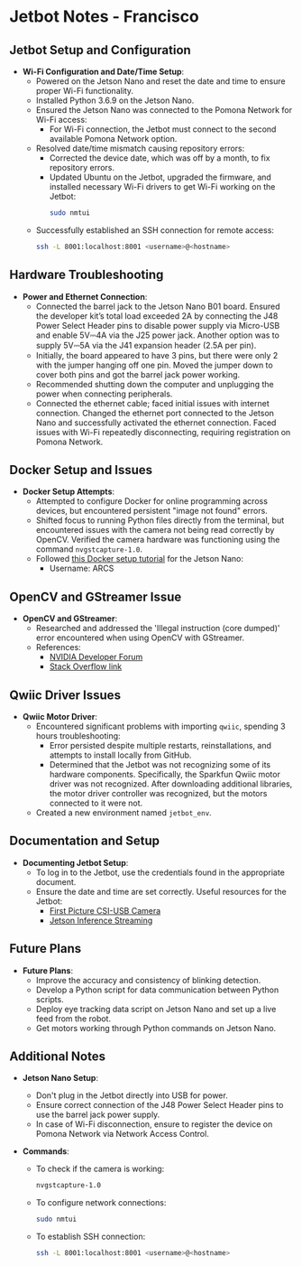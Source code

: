 # Jetbot Notes - Francisco

## Jetbot Setup and Configuration

- **Wi-Fi Configuration and Date/Time Setup**:
    - Powered on the Jetson Nano and reset the date and time to ensure proper Wi-Fi functionality.
    - Installed Python 3.6.9 on the Jetson Nano.
    - Ensured the Jetson Nano was connected to the Pomona Network for Wi-Fi access:
        - For Wi-Fi connection, the Jetbot must connect to the second available Pomona Network option.
    - Resolved date/time mismatch causing repository errors:
        - Corrected the device date, which was off by a month, to fix repository errors.
        - Updated Ubuntu on the Jetbot, upgraded the firmware, and installed necessary Wi-Fi drivers to get Wi-Fi working on the Jetbot:
            ```bash
            sudo nmtui
            ```
    - Successfully established an SSH connection for remote access:
        ```bash
        ssh -L 8001:localhost:8001 <username>@<hostname>
        ```

## Hardware Troubleshooting

- **Power and Ethernet Connection**:
    - Connected the barrel jack to the Jetson Nano B01 board. Ensured the developer kit’s total load exceeded 2A by connecting the J48 Power Select Header pins to disable power supply via Micro-USB and enable 5V⎓4A via the J25 power jack. Another option was to supply 5V⎓5A via the J41 expansion header (2.5A per pin).
    - Initially, the board appeared to have 3 pins, but there were only 2 with the jumper hanging off one pin. Moved the jumper down to cover both pins and got the barrel jack power working.
    - Recommended shutting down the computer and unplugging the power when connecting peripherals.
    - Connected the ethernet cable; faced initial issues with internet connection. Changed the ethernet port connected to the Jetson Nano and successfully activated the ethernet connection. Faced issues with Wi-Fi repeatedly disconnecting, requiring registration on Pomona Network.

## Docker Setup and Issues

- **Docker Setup Attempts**:
    - Attempted to configure Docker for online programming across devices, but encountered persistent "image not found" errors.
    - Shifted focus to running Python files directly from the terminal, but encountered issues with the camera not being read correctly by OpenCV. Verified the camera hardware was functioning using the command `nvgstcapture-1.0`.
    - Followed [this Docker setup tutorial](https://jetbot.org/master/software_setup/docker.html) for the Jetson Nano:
        - Username: ARCS

## OpenCV and GStreamer Issue

- **OpenCV and GStreamer**:
    - Researched and addressed the 'Illegal instruction (core dumped)' error encountered when using OpenCV with GStreamer.
    - References:
        - [NVIDIA Developer Forum](https://forums.developer.nvidia.com/t/opencv-video-capture-with-gstreamer-doesnt-work-on-ros-melodic/113147)
        - [Stack Overflow link](https://stackoverflow.com/questions/65631801/illegal-instructioncore-dumped-error-on-jetson-nano)

## Qwiic Driver Issues

- **Qwiic Motor Driver**:
    - Encountered significant problems with importing `qwiic`, spending 3 hours troubleshooting:
        - Error persisted despite multiple restarts, reinstallations, and attempts to install locally from GitHub.
        - Determined that the Jetbot was not recognizing some of its hardware components. Specifically, the Sparkfun Qwiic motor driver was not recognized. After downloading additional libraries, the motor driver controller was recognized, but the motors connected to it were not.
    - Created a new environment named `jetbot_env`.

## Documentation and Setup

- **Documenting Jetbot Setup**:
    - To log in to the Jetbot, use the credentials found in the appropriate document.
    - Ensure the date and time are set correctly. Useful resources for the Jetbot:
        - [First Picture CSI-USB Camera](https://developer.nvidia.com/embedded/learn/tutorials/first-picture-csi-usb-camera)
        - [Jetson Inference Streaming](https://github.com/dusty-nv/jetson-inference/blob/master/docs/aux-streaming.md#v4l2-cameras)

## Future Plans

- **Future Plans**:
    - Improve the accuracy and consistency of blinking detection.
    - Develop a Python script for data communication between Python scripts.
    - Deploy eye tracking data script on Jetson Nano and set up a live feed from the robot.
    - Get motors working through Python commands on Jetson Nano.

## Additional Notes

- **Jetson Nano Setup**:
    - Don't plug in the Jetbot directly into USB for power.
    - Ensure correct connection of the J48 Power Select Header pins to use the barrel jack power supply.
    - In case of Wi-Fi disconnection, ensure to register the device on Pomona Network via Network Access Control.

- **Commands**:
    - To check if the camera is working:
        ```bash
        nvgstcapture-1.0
        ```
    - To configure network connections:
        ```bash
        sudo nmtui
        ```
    - To establish SSH connection:
        ```bash
        ssh -L 8001:localhost:8001 <username>@<hostname>
        ```